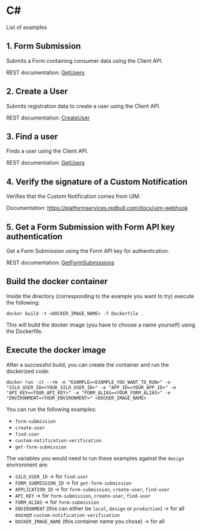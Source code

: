 # C#

List of examples

## 1. Form Submission

Submits a Form containing consumer data using the Client API.

REST documentation: [GetUsers](https://uim.redbull.com/uim/swagger-ui/index.html?url=https://uim.redbull.com/uim/api-docs/CLIENT_API#/Form%20Submission/submitForm)

## 2. Create a User
Submits registration data to create a user using the Client API.

REST documentation: [CreateUser](https://uim.redbull.com/uim/swagger-ui/index.html?url=https://uim.redbull.com/uim/api-docs/CLIENT_API#/User/createUser)

## 3. Find a user

Finds a user using the Client API.

REST documentation: [GetUsers](https://uim.redbull.com/uim/swagger-ui/index.html?url=https://uim.redbull.com/uim/api-docs/CLIENT_API#/User/getUsers)

## 4. Verify the signature of a Custom Notification

Verifies that the Custom Notification comes from UIM.

Documentation: https://platformservices.redbull.com/docs/uim-webhook

## 5. Get a Form Submission with Form API key authentication

Get a Form Submission using the Form API key for authentication.

REST documentation: [GetFormSubmissions](https://uim.redbull.com/uim/swagger-ui/index.html?url=https://uim.redbull.com/uim/api-docs/CLIENT_API#/Form%20Submission/getFormSubmissions)

## Build the docker container

Inside the directory (corresponding to the example you want to try) execute the following:

`docker build -t <DOCKER_IMAGE_NAME> -f Dockerfile .`

This will build the docker image (you have to choose a name yourself) using the Dockerfile.

## Execute the docker image

After a successful build, you can create the container and run the dockerized code:

`docker run -it --rm -e "EXAMPLE=<EXAMPLE_YOU_WANT_TO_RUN>" -e "SILO_USER_ID=<YOUR_SILO_USER_ID>" -e "APP_ID=<YOUR_APP_ID>" -e "API_KEY=<YOUR_API_KEY>" -e "FORM_ALIAS=<YOUR_FORM_ALIAS>" -e "ENVIRONMENT=<YOUR_ENVIRONMENT>" <DOCKER_IMAGE_NAME>`

You can run the following examples:
* `form-submission`
* `create-user`
* `find-user`
* `custom-notification-verification`
* `get-form-submission`

The variables you would need to run these examples against the `design` environment are:
* `SILO_USER_ID` &rarr; for `find-user`
* `FORM_SUBMISSION_ID` &rarr; for `get-form-submission`
* `APPLICATION_ID` &rarr; for `form-submission`, `create-user`, `find-user`
* `API_KEY` &rarr; for `form-submission`, `create-user`, `find-user`
* `FORM_ALIAS` &rarr; for `form-submission`
* `ENVIRONMENT` (this can either be `local`, `design` or `production`) &rarr; for all except `custom-notification-verification`
* `DOCKER_IMAGE_NAME` (this container name you chose) &rarr; for all
